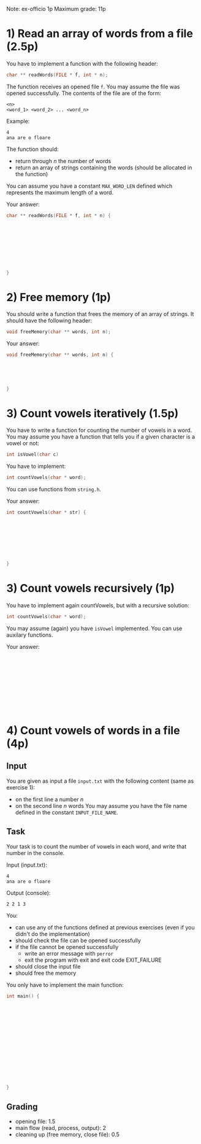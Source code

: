 Note: ex-officio 1p
Maximum grade: 11p

# 1) Read an array of words from a file (2.5p)

You have to implement a function with the following header:
```c
char ** readWords(FILE * f, int * n);
```

The function receives an opened file `f`. You may assume the file was opened successfully. The contents of the file are of the form:
```
<n>
<word_1> <word_2> ... <word_n>
```
Example:
```
4
ana are o floare
```

The function should:
* return through _n_ the number of words
* return an array of strings containing the words (should be allocated in the function)

You can assume you have a constant `MAX_WORD_LEN` defined which represents the maximum length of a word.

Your answer:
```c
char ** readWords(FILE * f, int * n) {
    
    
    
    
    
       
        
   
    
}
```

# 2) Free memory (1p)

You should write a function that frees the memory of an array of strings. It should have the following header:
```c
void freeMemory(char ** words, int n);
```

Your answer:
```c
void freeMemory(char ** words, int n) {
    
       
    
    

}
```

# 3) Count vowels iteratively (1.5p)

You have to write a function for counting the number of vowels in a word. You may assume you have a function that tells you if a given character is a vowel or not:
```c
int isVowel(char c)
```
You have to implement:
```c
int countVowels(char * word);
```
You can use functions from `string.h`.

Your answer:
```c
int countVowels(char * str) {
    
    
    
    
    
    
    
    
}
```

# 3) Count vowels recursively (1p)

You have to implement again countVowels, but with a recursive solution:
```c
int countVowels(char * word);
```

You may assume (again) you have `isVowel` implemented. You can use auxilary functions.

Your answer:
```











````

# 4) Count vowels of words in a file (4p)

## Input

You are given as input a file `input.txt` with the following content (same as exercise 1):
* on the first line a number _n_
* on the second line _n_ words
You may assume you have the file name defined in the constant `INPUT_FILE_NAME`.

## Task

Your task is to count the number of vowels in each word, and write that number in the console.

Input (input.txt):
```
4
ana are o floare
```
Output (console):
```
2 2 1 3
```

You:
* can use any of the functions defined at previous exercises (even if you didn't do the implementation)
* should check the file can be opened successfully
* if the file cannot be opened successfully
  * write an error message with `perror`
  * exit the program with exit and exit code EXIT_FAILURE
* should close the input file
* should free the memory

You only have to implement the main function:
```c
int main() {
















}
```
## Grading
* opening file: 1.5
* main flow (read, process, output): 2
* cleaning up (free memory, close file): 0.5
